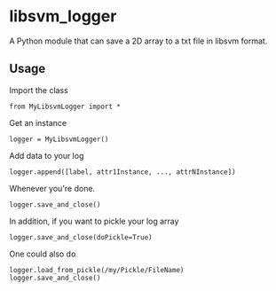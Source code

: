 libsvm_logger
=============

A Python module that can save a 2D array to a txt file in libsvm format.


## Usage ##

Import the class

    from MyLibsvmLogger import *

Get an instance

    logger = MyLibsvmLogger()

Add data to your log

    logger.append([label, attr1Instance, ..., attrNInstance])

Whenever you're done.

    logger.save_and_close()

In addition, if you want to pickle your log array

    logger.save_and_close(doPickle=True)

One could also do

    logger.load_from_pickle(/my/Pickle/FileName)
    logger.save_and_close()
